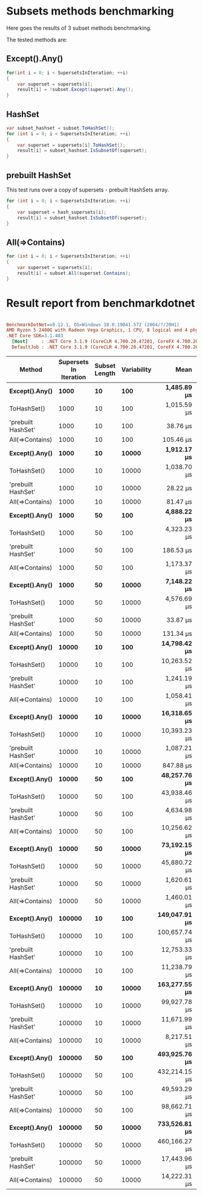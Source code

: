 ﻿# Subsets methods benchmarking
Here goes the results of 3 subset methods benchmarking.

The tested methods are:
## Except().Any()
``` csharp
for(int i = 0; i < SupersetsInIteration; ++i)
{
    var superset = supersets[i];
    result[i] = !subset.Except(superset).Any();
}
```
## HashSet
``` csharp
var subset_hashset = subset.ToHashSet();
for (int i = 0; i < SupersetsInIteration; ++i)
{
    var superset = supersets[i].ToHashSet();                
    result[i] = subset_hashset.IsSubsetOf(superset);
}
```
## prebuilt HashSet
This test runs over a copy of supersets - prebuilt HashSets array.
``` csharp
for (int i = 0; i < SupersetsInIteration; ++i)
{
    var superset = hash_supersets[i];
    result[i] = subset_hashset.IsSubsetOf(superset);
}
```

## All(=>Contains)
``` csharp
for (int i = 0; i < SupersetsInIteration; ++i)
{
    var superset = supersets[i];
    result[i] = subset.All(superset.Contains);
}
```

# Result report from benchmarkdotnet
``` ini

BenchmarkDotNet=v0.12.1, OS=Windows 10.0.19041.572 (2004/?/20H1)
AMD Ryzen 5 2400G with Radeon Vega Graphics, 1 CPU, 8 logical and 4 physical cores
.NET Core SDK=3.1.403
  [Host]     : .NET Core 3.1.9 (CoreCLR 4.700.20.47201, CoreFX 4.700.20.47203), X64 RyuJIT  [AttachedDebugger]
  DefaultJob : .NET Core 3.1.9 (CoreCLR 4.700.20.47201, CoreFX 4.700.20.47203), X64 RyuJIT


```
|             Method | Supersets In Iteration | Subset Length | Variability |          Mean |        Error |       StdDev |        Median |
|------------------- |--------------------- |------------- |------------ |--------------:|-------------:|-------------:|--------------:|
|     **Except().Any()** |                 **1000** |           **10** |         **100** |   **1,485.89 μs** |     **7.363 μs** |     **6.887 μs** |   **1,488.36 μs** |
|        ToHashSet() |                 1000 |           10 |         100 |   1,015.59 μs |     5.099 μs |     4.770 μs |   1,015.43 μs |
| &#39;prebuilt HashSet&#39; |                 1000 |           10 |         100 |      38.76 μs |     0.065 μs |     0.054 μs |      38.78 μs |
|    All(=&gt;Contains) |                 1000 |           10 |         100 |     105.46 μs |     0.320 μs |     0.267 μs |     105.38 μs |
|     **Except().Any()** |                 **1000** |           **10** |       **10000** |   **1,912.17 μs** |    **38.180 μs** |    **87.725 μs** |   **1,890.72 μs** |
|        ToHashSet() |                 1000 |           10 |       10000 |   1,038.70 μs |    20.028 μs |    40.459 μs |   1,019.35 μs |
| &#39;prebuilt HashSet&#39; |                 1000 |           10 |       10000 |      28.22 μs |     0.165 μs |     0.155 μs |      28.24 μs |
|    All(=&gt;Contains) |                 1000 |           10 |       10000 |      81.47 μs |     0.117 μs |     0.109 μs |      81.45 μs |
|     **Except().Any()** |                 **1000** |           **50** |         **100** |   **4,888.22 μs** |    **81.268 μs** |    **76.019 μs** |   **4,854.42 μs** |
|        ToHashSet() |                 1000 |           50 |         100 |   4,323.23 μs |    21.424 μs |    18.992 μs |   4,315.16 μs |
| &#39;prebuilt HashSet&#39; |                 1000 |           50 |         100 |     186.53 μs |     1.257 μs |     1.176 μs |     186.35 μs |
|    All(=&gt;Contains) |                 1000 |           50 |         100 |   1,173.37 μs |     2.667 μs |     2.227 μs |   1,173.08 μs |
|     **Except().Any()** |                 **1000** |           **50** |       **10000** |   **7,148.22 μs** |    **20.545 μs** |    **19.218 μs** |   **7,138.22 μs** |
|        ToHashSet() |                 1000 |           50 |       10000 |   4,576.69 μs |    20.955 μs |    17.499 μs |   4,574.34 μs |
| &#39;prebuilt HashSet&#39; |                 1000 |           50 |       10000 |      33.87 μs |     0.160 μs |     0.142 μs |      33.85 μs |
|    All(=&gt;Contains) |                 1000 |           50 |       10000 |     131.34 μs |     0.569 μs |     0.475 μs |     131.24 μs |
|     **Except().Any()** |                **10000** |           **10** |         **100** |  **14,798.42 μs** |   **120.423 μs** |   **112.643 μs** |  **14,775.43 μs** |
|        ToHashSet() |                10000 |           10 |         100 |  10,263.52 μs |    64.082 μs |    59.942 μs |  10,265.58 μs |
| &#39;prebuilt HashSet&#39; |                10000 |           10 |         100 |   1,241.19 μs |     4.248 μs |     3.973 μs |   1,241.75 μs |
|    All(=&gt;Contains) |                10000 |           10 |         100 |   1,058.41 μs |     6.766 μs |     6.329 μs |   1,059.22 μs |
|     **Except().Any()** |                **10000** |           **10** |       **10000** |  **16,318.65 μs** |    **97.878 μs** |    **91.555 μs** |  **16,310.02 μs** |
|        ToHashSet() |                10000 |           10 |       10000 |  10,393.23 μs |    68.236 μs |    63.828 μs |  10,386.27 μs |
| &#39;prebuilt HashSet&#39; |                10000 |           10 |       10000 |   1,087.21 μs |     2.812 μs |     2.631 μs |   1,085.89 μs |
|    All(=&gt;Contains) |                10000 |           10 |       10000 |     847.88 μs |     1.536 μs |     1.436 μs |     847.34 μs |
|     **Except().Any()** |                **10000** |           **50** |         **100** |  **48,257.76 μs** |   **232.573 μs** |   **181.578 μs** |  **48,236.31 μs** |
|        ToHashSet() |                10000 |           50 |         100 |  43,938.46 μs |   994.200 μs | 2,687.877 μs |  42,877.97 μs |
| &#39;prebuilt HashSet&#39; |                10000 |           50 |         100 |   4,634.98 μs |    16.757 μs |    15.675 μs |   4,643.17 μs |
|    All(=&gt;Contains) |                10000 |           50 |         100 |  10,256.62 μs |    26.440 μs |    24.732 μs |  10,243.34 μs |
|     **Except().Any()** |                **10000** |           **50** |       **10000** |  **73,192.15 μs** |   **479.584 μs** |   **425.139 μs** |  **73,077.26 μs** |
|        ToHashSet() |                10000 |           50 |       10000 |  45,880.72 μs |   141.497 μs |   125.433 μs |  45,860.50 μs |
| &#39;prebuilt HashSet&#39; |                10000 |           50 |       10000 |   1,620.61 μs |     3.507 μs |     3.280 μs |   1,620.52 μs |
|    All(=&gt;Contains) |                10000 |           50 |       10000 |   1,460.01 μs |     1.819 μs |     1.702 μs |   1,459.49 μs |
|     **Except().Any()** |               **100000** |           **10** |         **100** | **149,047.91 μs** | **1,696.388 μs** | **1,586.803 μs** | **149,063.20 μs** |
|        ToHashSet() |               100000 |           10 |         100 | 100,657.74 μs |   150.890 μs |   117.805 μs | 100,654.39 μs |
| &#39;prebuilt HashSet&#39; |               100000 |           10 |         100 |  12,753.33 μs |    17.257 μs |    15.298 μs |  12,749.85 μs |
|    All(=&gt;Contains) |               100000 |           10 |         100 |  11,238.79 μs |    54.228 μs |    50.725 μs |  11,247.03 μs |
|     **Except().Any()** |               **100000** |           **10** |       **10000** | **163,277.55 μs** | **1,096.107 μs** | **1,025.299 μs** | **163,556.98 μs** |
|        ToHashSet() |               100000 |           10 |       10000 |  99,927.78 μs |   403.811 μs |   337.201 μs |  99,812.12 μs |
| &#39;prebuilt HashSet&#39; |               100000 |           10 |       10000 |  11,671.99 μs |     6.753 μs |     5.986 μs |  11,672.28 μs |
|    All(=&gt;Contains) |               100000 |           10 |       10000 |   8,217.51 μs |    67.959 μs |    56.749 μs |   8,225.85 μs |
|     **Except().Any()** |               **100000** |           **50** |         **100** | **493,925.76 μs** | **2,169.048 μs** | **1,922.805 μs** | **493,386.70 μs** |
|        ToHashSet() |               100000 |           50 |         100 | 432,214.15 μs | 1,261.673 μs | 1,180.169 μs | 431,624.50 μs |
| &#39;prebuilt HashSet&#39; |               100000 |           50 |         100 |  49,593.29 μs |    75.300 μs |    66.751 μs |  49,598.45 μs |
|    All(=&gt;Contains) |               100000 |           50 |         100 |  98,662.71 μs |   119.057 μs |   111.366 μs |  98,656.00 μs |
|     **Except().Any()** |               **100000** |           **50** |       **10000** | **733,526.81 μs** | **8,728.516 μs** | **8,164.659 μs** | **733,455.20 μs** |
|        ToHashSet() |               100000 |           50 |       10000 | 460,166.27 μs | 7,227.011 μs | 6,760.150 μs | 457,359.70 μs |
| &#39;prebuilt HashSet&#39; |               100000 |           50 |       10000 |  17,443.96 μs |    10.839 μs |     9.608 μs |  17,443.40 μs |
|    All(=&gt;Contains) |               100000 |           50 |       10000 |  14,222.31 μs |    47.090 μs |    44.048 μs |  14,217.94 μs |
